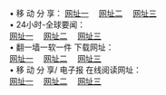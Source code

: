 &#8226; 移 动 分 享：
<a href="http://my25.cf/c/" target="_blank">网址一</a>
　<a href="http://qq404.gq/b/" target="_blank">网址二</a>
　<a href="http://qq404.cf/s/" target="_blank">网址三</a>
　<br />
&#8226; 24小时-全球要闻：<br /> 
<a href="http://my25.cf/read/go/n1.html" target="_blank">网址一</a>
　<a href="http://qq404.gq/read/go/n1.html" target="_blank">网址二</a>
　<a href="http://qq404.cf/read/go/n1.html" target="_blank">网址三</a>
　<br />
&#8226; 翻一墙一软一件 下载网址：<br /> 
<a href="http://my25.cf/f/" target="_blank">网址一</a>
　<a href="http://qq404.gq/ff/" target="_blank">网址二</a>
　<a href="http://qq404.cf/f/" target="_blank">网址三</a>
<br />
&#8226; 移 动 分 享/ 电子报 在线阅读网址：<br />
<a href="http://my25.cf/c/" target="_blank">网址一</a>
　<a href="http://qq404.gq/b/" target="_blank">网址二</a>
　<a href="http://qq404.cf/s/" target="_blank">网址三</a><br />
